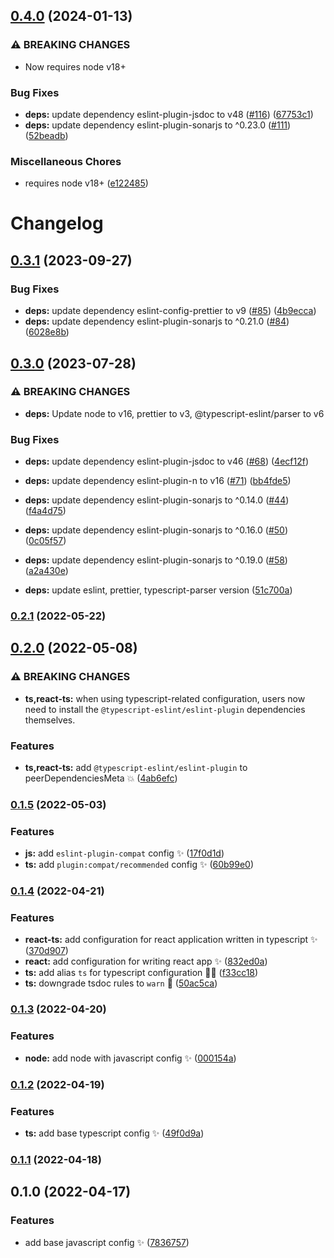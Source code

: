 

## [0.4.0](https://github.com/wang1212/eslint-config/compare/v0.3.1...v0.4.0) (2024-01-13)


### ⚠ BREAKING CHANGES

* Now requires node v18+

### Bug Fixes

* **deps:** update dependency eslint-plugin-jsdoc to v48 ([#116](https://github.com/wang1212/eslint-config/issues/116)) ([67753c1](https://github.com/wang1212/eslint-config/commit/67753c1175e058d45a957776e26a4d2f4fbb2bfd))
* **deps:** update dependency eslint-plugin-sonarjs to ^0.23.0 ([#111](https://github.com/wang1212/eslint-config/issues/111)) ([52beadb](https://github.com/wang1212/eslint-config/commit/52beadb71624b1f17a1f7360e026d72a079677e1))


### Miscellaneous Chores

* requires node v18+ ([e122485](https://github.com/wang1212/eslint-config/commit/e122485550048fb93267d6a0e254719e37d1040c))

# Changelog

## [0.3.1](https://github.com/wang1212/eslint-config/compare/v0.3.0...v0.3.1) (2023-09-27)

### Bug Fixes

* **deps:** update dependency eslint-config-prettier to v9 ([#85](https://github.com/wang1212/eslint-config/issues/85)) ([4b9ecca](https://github.com/wang1212/eslint-config/commit/4b9ecca3e172af2d98a51cc24c2b02f096c409ce))
* **deps:** update dependency eslint-plugin-sonarjs to ^0.21.0 ([#84](https://github.com/wang1212/eslint-config/issues/84)) ([6028e8b](https://github.com/wang1212/eslint-config/commit/6028e8b3c8f4886baa46eb93cb9b5644cb7cdfe1))

## [0.3.0](https://github.com/wang1212/eslint-config/compare/v0.2.1...v0.3.0) (2023-07-28)

### ⚠ BREAKING CHANGES

* **deps:** Update node to v16, prettier to v3, @typescript-eslint/parser to v6

### Bug Fixes

* **deps:** update dependency eslint-plugin-jsdoc to v46 ([#68](https://github.com/wang1212/eslint-config/issues/68)) ([4ecf12f](https://github.com/wang1212/eslint-config/commit/4ecf12f4e4c9ed91a51f412b309f9a8866054fe4))
* **deps:** update dependency eslint-plugin-n to v16 ([#71](https://github.com/wang1212/eslint-config/issues/71)) ([bb4fde5](https://github.com/wang1212/eslint-config/commit/bb4fde5502c07f839c59002cf0c5a4d9ccc39347))
* **deps:** update dependency eslint-plugin-sonarjs to ^0.14.0 ([#44](https://github.com/wang1212/eslint-config/issues/44)) ([f4a4d75](https://github.com/wang1212/eslint-config/commit/f4a4d75f237dec62c81da56819e89bc735f3b60e))
* **deps:** update dependency eslint-plugin-sonarjs to ^0.16.0 ([#50](https://github.com/wang1212/eslint-config/issues/50)) ([0c05f57](https://github.com/wang1212/eslint-config/commit/0c05f5710badfce0e2d1cc7ca011bf15bf48adbd))
* **deps:** update dependency eslint-plugin-sonarjs to ^0.19.0 ([#58](https://github.com/wang1212/eslint-config/issues/58)) ([a2a430e](https://github.com/wang1212/eslint-config/commit/a2a430e2d1bb09269e07d154a909a9259f102fa7))

* **deps:** update eslint, prettier, typescript-parser version ([51c700a](https://github.com/wang1212/eslint-config/commit/51c700a1abe185d111f2b49c97ec34229ec86c37))

### [0.2.1](https://github.com/wang1212/eslint-config/compare/v0.2.0...v0.2.1) (2022-05-22)

## [0.2.0](https://github.com/wang1212/eslint-config/compare/v0.1.5...v0.2.0) (2022-05-08)

### ⚠ BREAKING CHANGES

* **ts,react-ts:** when using typescript-related configuration, users now need to install the
`@typescript-eslint/eslint-plugin` dependencies themselves.

### Features

* **ts,react-ts:** add `@typescript-eslint/eslint-plugin` to peerDependenciesMeta :boom: ([4ab6efc](https://github.com/wang1212/eslint-config/commit/4ab6efc3f4db97c7142416d7798af338bb2670ab))

### [0.1.5](https://github.com/wang1212/eslint-config/compare/v0.1.4...v0.1.5) (2022-05-03)

### Features

* **js:** add `eslint-plugin-compat` config :sparkles: ([17f0d1d](https://github.com/wang1212/eslint-config/commit/17f0d1d89e43670c53dd28d5bc2ca764f7fece50))
* **ts:** add `plugin:compat/recommended` config :sparkles: ([60b99e0](https://github.com/wang1212/eslint-config/commit/60b99e08f22c08554c74e02cec5e80768c1c3768))

### [0.1.4](https://github.com/wang1212/eslint-config/compare/v0.1.3...v0.1.4) (2022-04-21)

### Features

* **react-ts:** add configuration for react application written in typescript :sparkles: ([370d907](https://github.com/wang1212/eslint-config/commit/370d907f892ee8087694620159ab2957b5cba550))
* **react:** add configuration for writing react app :sparkles: ([832ed0a](https://github.com/wang1212/eslint-config/commit/832ed0a5e99b9dfe4c4bf80af1ea62b08d7bc339))
* **ts:** add alias `ts` for typescript configuration :technologist: ([f33cc18](https://github.com/wang1212/eslint-config/commit/f33cc18726098aaae16a0e1dcf8bcabd3130e669))
* **ts:** downgrade tsdoc rules to `warn` :wrench: ([50ac5ca](https://github.com/wang1212/eslint-config/commit/50ac5cab4bd734845ef465df2f9f0b436ca3ae60))

### [0.1.3](https://github.com/wang1212/eslint-config/compare/v0.1.2...v0.1.3) (2022-04-20)

### Features

* **node:** add node with javascript config :sparkles: ([000154a](https://github.com/wang1212/eslint-config/commit/000154af9b3c00cb6feaa3243a0037a86195d35b))

### [0.1.2](https://github.com/wang1212/eslint-config/compare/v0.1.1...v0.1.2) (2022-04-19)

### Features

* **ts:** add base typescript config :sparkles: ([49f0d9a](https://github.com/wang1212/eslint-config/commit/49f0d9a7b1a0626489ad46e33a45dadd69eaad63))

### [0.1.1](https://github.com/wang1212/eslint-config/compare/v0.1.0...v0.1.1) (2022-04-18)

## 0.1.0 (2022-04-17)

### Features

* add base javascript config :sparkles: ([7836757](https://github.com/wang1212/eslint-config/commit/783675764e18f0ae2f8ad7970a6cb4ecfecc1ff4))